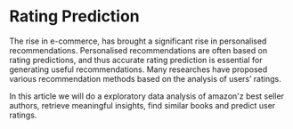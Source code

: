 # Rating Prediction

The rise in e-commerce, has brought a significant rise in personalised recommendations. Personalised recommendations are often based on rating predictions, and thus accurate rating prediction is essential for generating useful recommendations. Many researches have proposed various recommendation methods based on the analysis of users’ ratings.

In this article we will do a exploratory data analysis of amazon'z best seller authors, retrieve meaningful insights, find similar books and predict user ratings.
